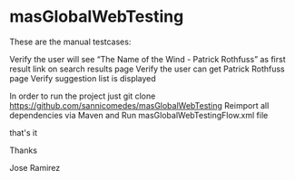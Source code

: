 # masGlobalWebTesting

These are the manual testcases:

Verify the user will see “The Name of the Wind - Patrick Rothfuss” as first result link on search results page Verify the user can get Patrick Rothfuss page Verify suggestion list is displayed

In order to run the project just git clone https://github.com/sannicomedes/masGlobalWebTesting Reimport all dependencies via Maven and Run masGlobalWebTestingFlow.xml file

that's it

Thanks

Jose Ramirez
